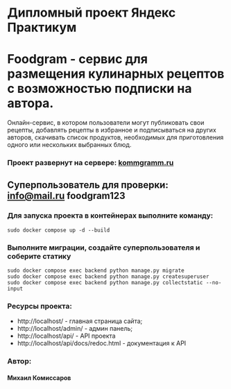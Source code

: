 # Дипломный проект Яндекс Практикум

# Foodgram - сервис для размещения кулинарных рецептов с возможностью подписки на автора.

Онлайн-сервис, в котором пользователи могут публиковать свои рецепты, добавлять рецепты в избранное и подписываться на других авторов, скачивать список продуктов, необходимых для приготовления одного или нескольких выбранных блюд.

### Проект развернут на сервере: [kommgramm.ru](http://kommgramm.ru/)

## Суперпользователь для проверки: info@mail.ru foodgram123

### Для запуска проекта в контейнерах выполните команду:
```
sudo docker compose up -d --build
```
### Выполните миграции, создайте суперпользователя и соберите статику
```
sudo docker compose exec backend python manage.py migrate
sudo docker compose exec backend python manage.py createsuperuser
sudo docker compose exec backend python manage.py collectstatic --no-input 
```
### Ресурсы проекта:
* http://localhost/ - главная страница сайта;
* http://localhost/admin/ - админ панель;
* http://localhost/api/ - API проекта
* http://localhost/api/docs/redoc.html - документация к API

### Автор:
#### Михаил Комиссаров
